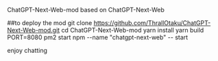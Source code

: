 ChatGPT-Next-Web-mod    based   on ChatGPT-Next-Web

##to deploy the mod
git clone https://github.com/ThrallOtaku/ChatGPT-Next-Web-mod.git 
cd ChatGPT-Next-Web-mod
yarn install 
yarn build 
PORT=8080 pm2 start npm --name "chatgpt-next-web" -- start

enjoy  chatting
